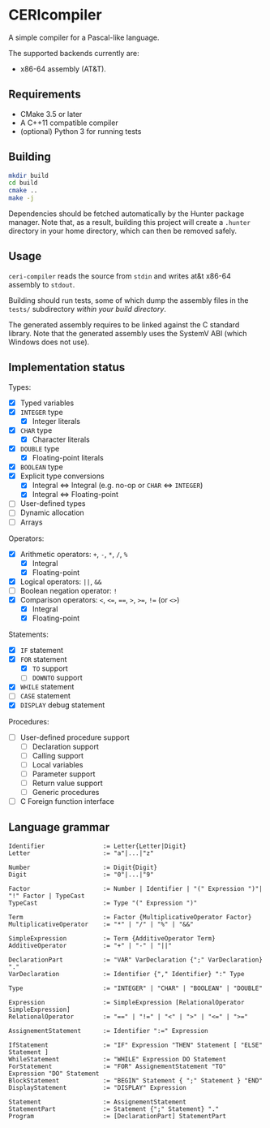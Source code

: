 # CERIcompiler

A simple compiler for a Pascal-like language.

The supported backends currently are:
- x86-64 assembly (AT&T).

## Requirements

- CMake 3.5 or later
- A C++11 compatible compiler
- (optional) Python 3 for running tests

## Building

```sh
mkdir build
cd build
cmake ..
make -j
```

Dependencies should be fetched automatically by the Hunter package manager.
Note that, as a result, building this project will create a `.hunter` directory in your home directory, which can then be removed safely.

## Usage

`ceri-compiler` reads the source from `stdin` and writes at&t x86-64 assembly to `stdout`.

Building should run tests, some of which dump the assembly files in the `tests/` subdirectory *within your build directory*.

The generated assembly requires to be linked against the C standard library.
Note that the generated assembly uses the SystemV ABI (which Windows does not use).

## Implementation status

Types:
- [x] Typed variables
- [x] `INTEGER` type
    - [x] Integer literals
- [x] `CHAR` type
    - [x] Character literals
- [x] `DOUBLE` type
    - [x] Floating-point literals
- [x] `BOOLEAN` type
- [x] Explicit type conversions
    - [x] Integral <=> Integral (e.g. no-op or `CHAR` <=> `INTEGER`)
    - [x] Integral <=> Floating-point
- [ ] User-defined types
- [ ] Dynamic allocation
- [ ] Arrays

Operators:
- [x] Arithmetic operators: `+`, `-`, `*`, `/`, `%`
    - [x] Integral
    - [x] Floating-point
- [x] Logical operators: `||`, `&&`
- [ ] Boolean negation operator: `!`
- [x] Comparison operators: `<`, `<=`, `==`, `>`, `>=`, `!=` (or `<>`)
    - [x] Integral
    - [x] Floating-point

Statements:
- [x] `IF` statement
- [x] `FOR` statement
    - [x] `TO` support
    - [ ] `DOWNTO` support
- [x] `WHILE` statement
- [ ] `CASE` statement
- [x] `DISPLAY` debug statement

Procedures:
- [ ] User-defined procedure support
    - [ ] Declaration support
    - [ ] Calling support
    - [ ] Local variables
    - [ ] Parameter support
    - [ ] Return value support
    - [ ] Generic procedures
- [ ] C Foreign function interface

## Language grammar

```sf
Identifier                := Letter{Letter|Digit}
Letter                    := "a"|...|"z"

Number                    := Digit{Digit}
Digit                     := "0"|...|"9"

Factor                    := Number | Identifier | "(" Expression ")"| "!" Factor | TypeCast
TypeCast                  := Type "(" Expression ")"

Term                      := Factor {MultiplicativeOperator Factor}
MultiplicativeOperator    := "*" | "/" | "%" | "&&"

SimpleExpression          := Term {AdditiveOperator Term}
AdditiveOperator          := "+" | "-" | "||"

DeclarationPart           := "VAR" VarDeclaration {";" VarDeclaration} "."
VarDeclaration            := Identifier {"," Identifier} ":" Type

Type                      := "INTEGER" | "CHAR" | "BOOLEAN" | "DOUBLE"

Expression                := SimpleExpression [RelationalOperator SimpleExpression]
RelationalOperator        := "==" | "!=" | "<" | ">" | "<=" | ">="

AssignementStatement      := Identifier ":=" Expression

IfStatement               := "IF" Expression "THEN" Statement [ "ELSE" Statement ]
WhileStatement            := "WHILE" Expression DO Statement
ForStatement              := "FOR" AssignementStatement "TO" Expression "DO" Statement
BlockStatement            := "BEGIN" Statement { ";" Statement } "END"
DisplayStatement          := "DISPLAY" Expression

Statement                 := AssignementStatement
StatementPart             := Statement {";" Statement} "."
Program                   := [DeclarationPart] StatementPart
```
